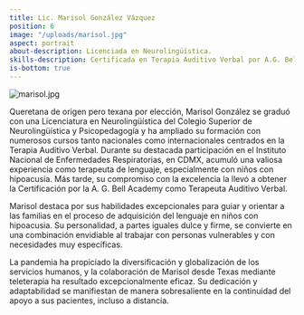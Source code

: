 ```yaml
---
title: Lic. Marisol González Vázquez
position: 6
image: "/uploads/marisol.jpg"
aspect: portrait
about-description: Licenciada en Neurolingüística.
skills-description: Certificada en Terapia Auditivo Verbal por A.G. Bell Academy
is-bottom: true
---
```

![marisol.jpg](/uploads/marisol.jpg)

Queretana de origen pero texana por elección, Marisol  González se graduó con una Licenciatura en Neurolingüística del Colegio Superior de Neurolingüística y Psicopedagogía y ha ampliado su formación con numerosos cursos tanto nacionales como internacionales centrados en la Terapia Auditivo Verbal. Durante su destacada participación en el Instituto Nacional de Enfermedades Respiratorias, en CDMX, acumuló una valiosa experiencia como terapeuta de lenguaje, especialmente con niños con hipoacusia. Más tarde, su compromiso con la excelencia la llevó a obtener la Certificación por la A. G. Bell Academy como Terapeuta Auditivo Verbal.

Marisol destaca por sus habilidades excepcionales para guiar y orientar a las familias en el proceso de adquisición del lenguaje en niños con hipoacusia. Su personalidad, a partes iguales dulce y firme, se convierte en una combinación envidiable al trabajar con personas vulnerables y con necesidades muy específicas.

La pandemia ha propiciado la diversificación y globalización de los servicios humanos, y la colaboración de Marisol desde Texas mediante teleterapia ha resultado excepcionalmente eficaz. Su dedicación y adaptabilidad se manifiestan de manera sobresaliente en la continuidad del apoyo a sus pacientes, incluso a distancia.
